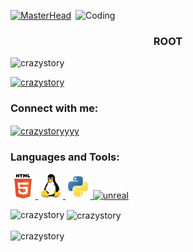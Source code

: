 [![MasterHead](https://www.netsecurity.com/wp-content/uploads/2020/06/hacker-2371490_1920.jpg)](https://rishavchanda.io)
<img align="right" alt="Coding" width="400" src="https://tenor.com/en-GB/view/lester-hack-gif-18864017">
<h3 align="center">ROOT</h3>
<p align="left"> <img src="https://komarev.com/ghpvc/?username=crazystory&label=Profile%20views&color=0e75b6&style=flat" alt="crazystory" /> </p>

<p align="left"> <a href="https://github.com/ryo-ma/github-profile-trophy"><img src="https://github-profile-trophy.vercel.app/?username=crazystory" alt="crazystory" /></a> </p>


<h3 align="left">Connect with me:</h3>
<p align="left">
<a href="https://instagram.com/crazystoryyyy" target="blank"><img align="center" src="https://raw.githubusercontent.com/rahuldkjain/github-profile-readme-generator/master/src/images/icons/Social/instagram.svg" alt="crazystoryyyy" height="30" width="40" /></a>
</p>

<h3 align="left">Languages and Tools:</h3>
<p align="left"> <a href="https://www.w3.org/html/" target="_blank" rel="noreferrer"> <img src="https://raw.githubusercontent.com/devicons/devicon/master/icons/html5/html5-original-wordmark.svg" alt="html5" width="40" height="40"/> </a> <a href="https://www.linux.org/" target="_blank" rel="noreferrer"> <img src="https://raw.githubusercontent.com/devicons/devicon/master/icons/linux/linux-original.svg" alt="linux" width="40" height="40"/> </a> <a href="https://www.python.org" target="_blank" rel="noreferrer"> <img src="https://raw.githubusercontent.com/devicons/devicon/master/icons/python/python-original.svg" alt="python" width="40" height="40"/> </a> <a href="https://unrealengine.com/" target="_blank" rel="noreferrer"> <img src="https://raw.githubusercontent.com/kenangundogan/fontisto/036b7eca71aab1bef8e6a0518f7329f13ed62f6b/icons/svg/brand/unreal-engine.svg" alt="unreal" width="40" height="40"/> </a> </p>

<p><img align="left" src="https://github-readme-stats.vercel.app/api/top-langs?username=crazystory&show_icons=true&locale=en&layout=compact" alt="crazystory" /></p>

<p>&nbsp;<img align="center" src="https://github-readme-stats.vercel.app/api?username=crazystory&show_icons=true&locale=en" alt="crazystory" /></p>

<p><img align="center" src="https://github-readme-streak-stats.herokuapp.com/?user=crazystory&" alt="crazystory" /></p>
